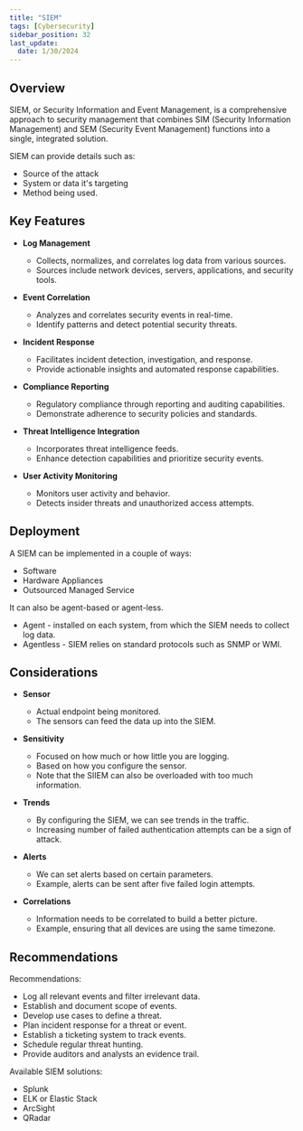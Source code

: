 ```yaml
---
title: "SIEM"
tags: [Cybersecurity]
sidebar_position: 32
last_update:
  date: 1/30/2024
---
```



## Overview

SIEM, or Security Information and Event Management, is a comprehensive approach to security management that combines SIM (Security Information Management) and SEM (Security Event Management) functions into a single, integrated solution.

SIEM can provide details such as:

- Source of the attack 
- System or data it's targeting 
- Method being used.

## Key Features

- **Log Management**

    - Collects, normalizes, and correlates log data from various sources.
    - Sources include network devices, servers, applications, and security tools.

- **Event Correlation**

    - Analyzes and correlates security events in real-time.
    - Identify patterns and detect potential security threats.

- **Incident Response**

    - Facilitates incident detection, investigation, and response.
    - Provide actionable insights and automated response capabilities.

- **Compliance Reporting**

    - Regulatory compliance through reporting and auditing capabilities.
    - Demonstrate adherence to security policies and standards.

- **Threat Intelligence Integration**

    - Incorporates threat intelligence feeds.
    - Enhance detection capabilities and prioritize security events.

- **User Activity Monitoring**

    - Monitors user activity and behavior.
    - Detects insider threats and unauthorized access attempts.

## Deployment 

A SIEM can be implemented in a couple of ways:

- Software 
- Hardware Appliances 
- Outsourced Managed Service

It can also be agent-based or agent-less.

- Agent - installed on each system, from which the SIEM needs to collect log data.
- Agentless - SIEM relies on standard protocols such as SNMP or WMI.

## Considerations  

- **Sensor**
    - Actual endpoint being monitored.
    - The sensors can feed the data up into the SIEM.

- **Sensitivity**
    - Focused on how much or how little you are logging.
    - Based on how you configure the sensor. 
    - Note that the SIIEM can also be overloaded with too much information. 

- **Trends**
    - By configuring the SIEM, we can see trends in the traffic.
    - Increasing number of failed authentication attempts can be a sign of attack.

- **Alerts**
    - We can set alerts based on certain parameters.
    - Example, alerts can be sent after five failed login attempts.

- **Correlations**
    - Information needs to be correlated to build a better picture.
    - Example, ensuring that all devices are using the same timezone.


## Recommendations

Recommendations: 

- Log all relevant events and filter irrelevant data.
- Establish and document scope of events.
- Develop use cases to define a threat. 
- Plan incident response for a threat or event.
- Establish a ticketing system to track events.
- Schedule regular threat hunting.
- Provide auditors and analysts an evidence trail. 

Available SIEM solutions:

- Splunk 
- ELK or Elastic Stack
- ArcSight
- QRadar